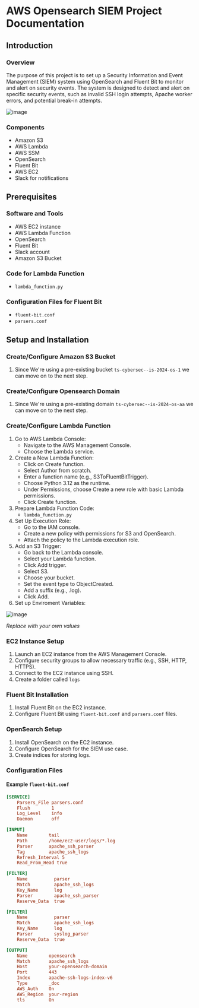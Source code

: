 # AWS Opensearch SIEM Project Documentation

## Introduction

### Overview
The purpose of this project is to set up a Security Information and Event Management (SIEM) system using OpenSearch and Fluent Bit to monitor and alert on security events. The system is designed to detect and alert on specific security events, such as invalid SSH login attempts, Apache worker errors, and potential break-in attempts.

![image](https://github.com/user-attachments/assets/158381d8-ccaf-4a90-ae98-3f57c269eee3)


### Components
- Amazon S3
- AWS Lambda
- AWS SSM
- OpenSearch
- Fluent Bit
- AWS EC2
- Slack for notifications

## Prerequisites

### Software and Tools
- AWS EC2 instance
- AWS Lambda Function
- OpenSearch
- Fluent Bit
- Slack account
- Amazon S3 Bucket

### Code for Lambda Function
- `lambda_function.py`

### Configuration Files for Fluent Bit
- `fluent-bit.conf`
- `parsers.conf`

## Setup and Installation

### Create/Configure Amazon S3 Bucket
1. Since We're using a pre-existing bucket `ts-cybersec--is-2024-os-1` we can move on to the next step.

### Create/Configure Opensearch Domain
1. Since We're using a pre-existing domain `ts-cybersec--is-2024-os-aa` we can move on to the next step.

### Create/Configure Lambda Function
1. Go to AWS Lambda Console:
    - Navigate to the AWS Management Console.
    - Choose the Lambda service.
2. Create a New Lambda Function:
    - Click on Create function.
    - Select Author from scratch.
    - Enter a function name (e.g., S3ToFluentBitTrigger).
    - Choose Python 3.12 as the runtime.
    - Under Permissions, choose Create a new role with basic Lambda permissions.
    - Click Create function.
3. Prepare Lambda Function Code:
    - `lambda_function.py`
4. Set Up Execution Role:
    - Go to the IAM console.
    - Create a new policy with permissions for S3 and OpenSearch.
    - Attach the policy to the Lambda execution role.
5. Add an S3 Trigger:
    - Go back to the Lambda console.
    - Select your Lambda function.
    - Click Add trigger.
    - Select S3.
    - Choose your bucket.
    - Set the event type to ObjectCreated.
    - Add a suffix (e.g., .log).
    - Click Add.
6. Set up Enviroment Variables:

![image](https://github.com/user-attachments/assets/52a55f41-1aff-413b-856c-f620312a76d0)

*Replace with your own values*




### EC2 Instance Setup
1. Launch an EC2 instance from the AWS Management Console.
2. Configure security groups to allow necessary traffic (e.g., SSH, HTTP, HTTPS).
3. Connect to the EC2 instance using SSH.
4. Create a folder called `logs`

### Fluent Bit Installation
1. Install Fluent Bit on the EC2 instance.
2. Configure Fluent Bit using `fluent-bit.conf` and `parsers.conf` files.

### OpenSearch Setup
1. Install OpenSearch on the EC2 instance.
2. Configure OpenSearch for the SIEM use case.
3. Create indices for storing logs.

### Configuration Files

#### Example `fluent-bit.conf`
```ini
[SERVICE]
    Parsers_File parsers.conf
    Flush        1
    Log_Level    info
    Daemon       off

[INPUT]
    Name        tail
    Path        /home/ec2-user/logs/*.log
    Parser      apache_ssh_parser
    Tag         apache_ssh_logs
    Refresh_Interval 5
    Read_From_Head true

[FILTER]
    Name          parser
    Match         apache_ssh_logs
    Key_Name      log
    Parser        apache_ssh_parser
    Reserve_Data  true

[FILTER]
    Name          parser
    Match         apache_ssh_logs
    Key_Name      log
    Parser        syslog_parser
    Reserve_Data  true

[OUTPUT]
    Name        opensearch
    Match       apache_ssh_logs
    Host        your-opensearch-domain
    Port        443
    Index       apache-ssh-logs-index-v6
    Type        _doc
    AWS_Auth    On
    AWS_Region  your-region
    tls         On
